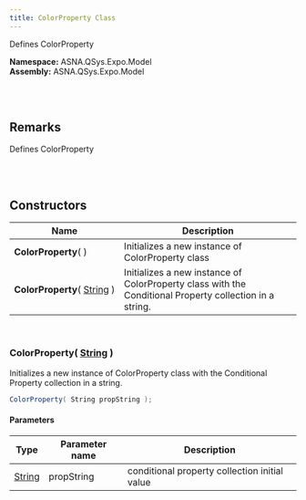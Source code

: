 ```yaml
---
title: ColorProperty Class
---
```


<style>
tr td:first-child {
    white-space: nowrap;
}
</style>

Defines ColorProperty

**Namespace:** ASNA.QSys.Expo.Model <br/>
**Assembly:** ASNA.QSys.Expo.Model

<br>
<br>

## Remarks

Defines ColorProperty

[//]: # ($$TODO: Complete the Remarks section.)

<br>
<br>

## Constructors

| Name |  Description 
| --- | --- 
| **ColorProperty**(  ) | Initializes a new instance of ColorProperty class
| **ColorProperty**( [String](https://docs.microsoft.com/en-us/dotnet/api/system.string) ) | Initializes a new instance of ColorProperty class with the Conditional Property collection in a string.

<br>

### ColorProperty( [String](https://docs.microsoft.com/en-us/dotnet/api/system.string) )

Initializes a new instance of ColorProperty class with the Conditional Property collection in a string.

```cs
ColorProperty( String propString );
```

#### Parameters

| Type | Parameter name | Description
| --- | --- | ---
| [String](https://docs.microsoft.com/en-us/dotnet/api/system.string) | propString | conditional property collection initial value 

<br>


<br>
<br>

